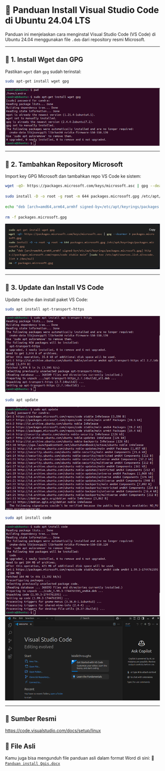
# 🧩 Panduan Install Visual Studio Code di Ubuntu 24.04 LTS

Panduan ini menjelaskan cara menginstal Visual Studio Code (VS Code) di Ubuntu 24.04 menggunakan file `.deb` dari repository resmi Microsoft.

---

## 🔧 1. Install Wget dan GPG

Pastikan `wget` dan `gpg` sudah terinstal:
```bash
sudo apt-get install wget gpg
```
![Gambar:](images/VS_Code1.png)

---

## 🔑 2. Tambahkan Repository Microsoft

Import key GPG Microsoft dan tambahkan repo VS Code ke sistem:
```bash
wget -qO- https://packages.microsoft.com/keys/microsoft.asc | gpg --dearmor > packages.microsoft.gpg

sudo install -D -o root -g root -m 644 packages.microsoft.gpg /etc/apt/keyrings/packages.microsoft.gpg

echo "deb [arch=amd64,arm64,armhf signed-by=/etc/apt/keyrings/packages.microsoft.gpg] https://packages.microsoft.com/repos/code stable main" | sudo tee /etc/apt/sources.list.d/vscode.list > /dev/null

rm -f packages.microsoft.gpg
```
![Gambar:](images/VS_Code2.PNG)

---

## 🔄 3. Update dan Install VS Code

Update cache dan install paket VS Code:
```bash
sudo apt install apt-transport-https
```
![Gambar:](images/VS_Code3.png)
```bash
sudo apt update
```
![Gambar:](images/VS_Code4.png)
```bash
sudo apt install code
```
![Gambar:](images/VS_Code5.png)
![Gambar:](images/VS_Code6.png)

---

## 🔗 Sumber Resmi

https://code.visualstudio.com/docs/setup/linux

## 📁 File Asli

Kamu juga bisa mengunduh file panduan asli dalam format Word di sini:
📄 [`Panduan install Qgis.docx`](https://github.com/Candrapinem/Install-Software-IDE/blob/main/Panduan%20install%20VSCode.docx)

